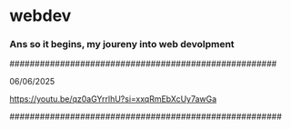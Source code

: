 # webdev
### Ans so it begins, my joureny into web devolpment ###

#####################################################

06/06/2025

https://youtu.be/qz0aGYrrlhU?si=xxqRmEbXcUy7awGa


######################################################

